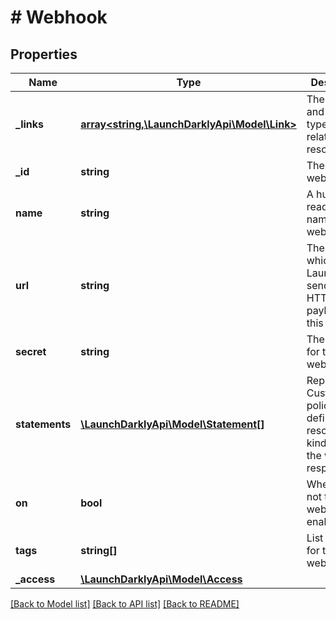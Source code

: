# # Webhook

## Properties

Name | Type | Description | Notes
------------ | ------------- | ------------- | -------------
**_links** | [**array<string,\LaunchDarklyApi\Model\Link>**](Link.md) | The location and content type of related resources |
**_id** | **string** | The ID of this webhook |
**name** | **string** | A human-readable name for this webhook | [optional]
**url** | **string** | The URL to which LaunchDarkly sends an HTTP POST payload for this webhook |
**secret** | **string** | The secret for this webhook | [optional]
**statements** | [**\LaunchDarklyApi\Model\Statement[]**](Statement.md) | Represents a Custom role policy, defining a resource kinds filter the webhook responds to. | [optional]
**on** | **bool** | Whether or not this webhook is enabled |
**tags** | **string[]** | List of tags for this webhook |
**_access** | [**\LaunchDarklyApi\Model\Access**](Access.md) |  | [optional]

[[Back to Model list]](../../README.md#models) [[Back to API list]](../../README.md#endpoints) [[Back to README]](../../README.md)
